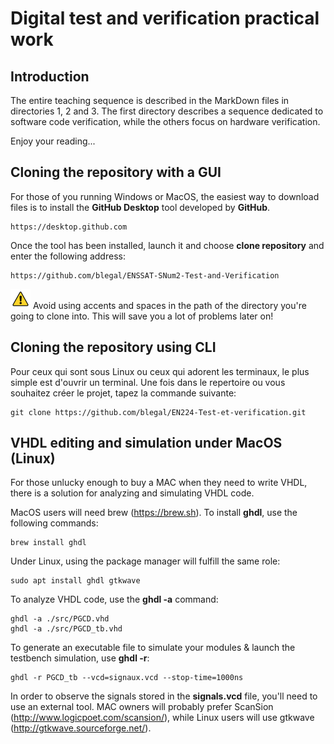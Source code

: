# Digital test and verification practical work

## Introduction

The entire teaching sequence is described in the MarkDown files in directories 1, 2 and 3. The first directory describes a sequence dedicated to software code verification, while the others focus on hardware verification.

Enjoy your reading...


## Cloning the repository with a GUI

For those of you running Windows or MacOS, the easiest way to download files is to install the **GitHub Desktop** tool developed by **GitHub**.

```
https://desktop.github.com
```

Once the tool has been installed, launch it and choose **clone repository** and enter the following address:

```
https://github.com/blegal/ENSSAT-SNum2-Test-and-Verification
```

![alt text](./icons/warning.png) Avoid using accents and spaces in the path of the directory you're going to clone into. This will save you a lot of problems later on!


## Cloning the repository using CLI

Pour ceux qui sont sous Linux ou ceux qui adorent les terminaux, le plus simple est d'ouvrir un terminal. Une fois dans le repertoire ou vous souhaitez créer le projet, tapez la commande suivante:

```
git clone https://github.com/blegal/EN224-Test-et-verification.git
```

## VHDL editing and simulation under MacOS (Linux)

For those unlucky enough to buy a MAC when they need to write VHDL, there is a solution for analyzing and simulating VHDL code.

MacOS users will need brew (https://brew.sh). To install **ghdl**, use the following commands:

```
brew install ghdl
```

Under Linux, using the package manager will fulfill the same role:

```
sudo apt install ghdl gtkwave
```

To analyze VHDL code, use the **ghdl -a** command:

```
ghdl -a ./src/PGCD.vhd
ghdl -a ./src/PGCD_tb.vhd
```

To generate an executable file to simulate your modules & launch the testbench simulation, use **ghdl -r**:

```
ghdl -r PGCD_tb --vcd=signaux.vcd --stop-time=1000ns
```

In order to observe the signals stored in the **signals.vcd** file, you'll need to use an external tool. MAC owners will probably prefer ScanSion (http://www.logicpoet.com/scansion/), while Linux users will use gtkwave (http://gtkwave.sourceforge.net/).